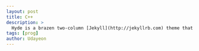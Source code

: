 ```yaml
---
layout: post
title: C++
description: >
  Hyde is a brazen two-column [Jekyll](http://jekyllrb.com) theme that pairs a prominent sidebar with uncomplicated content.
tags: [prog]
author: Udayeon
---
```

